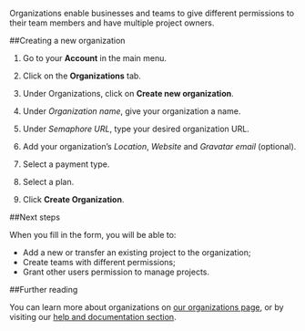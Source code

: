 Organizations enable businesses and teams to give different permissions to their team members and have multiple project owners. 

##Creating a new organization

1. Go to your **Account** in the main menu.

2. Click on the **Organizations** tab.

3. Under Organizations, click on **Create new organization**.

4. Under _Organization name_, give your organization a name.

5. Under _Semaphore URL_, type your desired organization URL.

6. Add your organization’s _Location_, _Website_ and _Gravatar email_ (optional).

7. Select a payment type.

8. Select a plan.

9. Click **Create Organization**.

##Next steps

When you fill in the form, you will be able to:
- Add a new or transfer an existing project to the organization;
- Create teams with different permissions;
- Grant other users permission to manage projects.

##Further reading

You can learn more about organizations on [our organizations page](/organizations), or by visiting our [help and documentation section](docs/). 
